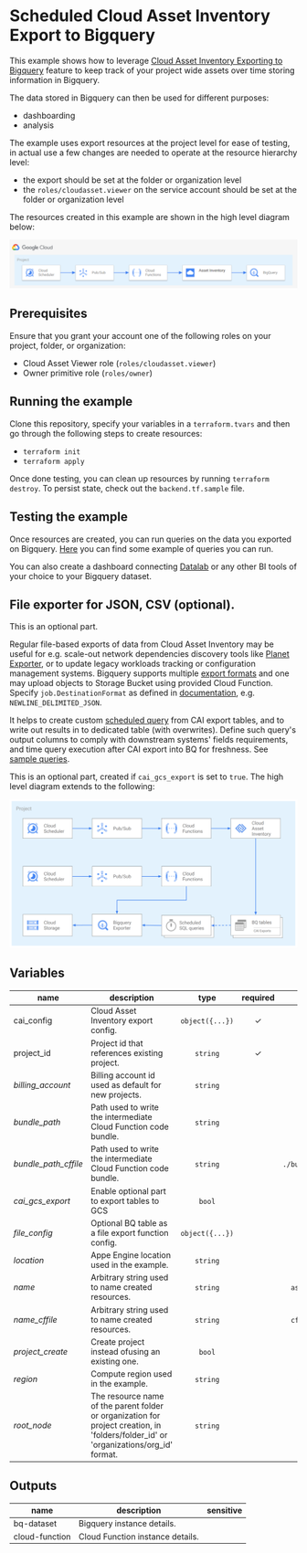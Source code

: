 # Scheduled Cloud Asset Inventory Export to Bigquery

This example shows how to leverage [Cloud Asset Inventory Exporting to Bigquery](https://cloud.google.com/asset-inventory/docs/exporting-to-bigquery) feature to keep track of your project wide assets over time storing information in Bigquery.

The data stored in Bigquery can then be used for different purposes:

- dashboarding
- analysis

The example uses export resources at the project level for ease of testing, in actual use a few changes are needed to operate at the resource hierarchy level:

- the export should be set at the folder or organization level
- the `roles/cloudasset.viewer` on the service account should be set at the folder or organization level

The resources created in this example are shown in the high level diagram below:

<img src="diagram.png" width="640px">

## Prerequisites

Ensure that you grant your account one of the following roles on your project, folder, or organization:

- Cloud Asset Viewer role (`roles/cloudasset.viewer`)
- Owner primitive role (`roles/owner`)

## Running the example

Clone this repository, specify your variables in a `terraform.tvars` and then go through the following steps to create resources:

- `terraform init`
- `terraform apply`

Once done testing, you can clean up resources by running `terraform destroy`. To persist state, check out the `backend.tf.sample` file.

## Testing the example

Once resources are created, you can run queries on the data you exported on Bigquery. [Here](https://cloud.google.com/asset-inventory/docs/exporting-to-bigquery#querying_an_asset_snapshot) you can find some example of queries you can run.

You can also create a dashboard connecting [Datalab](https://datastudio.google.com/) or any other BI tools of your choice to your Bigquery dataset.

## File exporter for JSON, CSV (optional). 

This is an optional part.

Regular file-based exports of data from Cloud Asset Inventory may be useful for e.g. scale-out network dependencies discovery tools like [Planet Exporter](https://github.com/williamchanrico/planet-exporter), or to update legacy workloads tracking or configuration management systems. Bigquery supports multiple [export formats](https://cloud.google.com/bigquery/docs/exporting-data#export_formats_and_compression_types) and one may upload objects to Storage Bucket using provided Cloud Function. Specify `job.DestinationFormat` as defined in [documentation](https://googleapis.dev/python/bigquery/latest/generated/google.cloud.bigquery.job.DestinationFormat.html), e.g. `NEWLINE_DELIMITED_JSON`.

It helps to create custom [scheduled query](https://cloud.google.com/bigquery/docs/scheduling-queries#console) from CAI export tables, and to write out results in to dedicated table (with overwrites). Define such query's output columns to comply with downstream systems' fields requirements, and time query execution after CAI export into BQ for freshness. See [sample queries](https://cloud.google.com/asset-inventory/docs/exporting-to-bigquery-sample-queries).

This is an optional part, created if `cai_gcs_export` is set to `true`. The high level diagram extends to the following:

<img src="diagram_optional.png" width="640px">


<!-- BEGIN TFDOC -->
## Variables

| name | description | type | required | default |
|---|---|:---: |:---:|:---:|
| cai_config | Cloud Asset Inventory export config. | <code title="object&#40;&#123;&#10;bq_dataset         &#61; string&#10;bq_table           &#61; string&#10;bq_table_overwrite &#61; bool&#10;target_node        &#61; string&#10;&#125;&#41;">object({...})</code> | ✓ |  |
| project_id | Project id that references existing project. | <code title="">string</code> | ✓ |  |
| *billing_account* | Billing account id used as default for new projects. | <code title="">string</code> |  | <code title="">null</code> |
| *bundle_path* | Path used to write the intermediate Cloud Function code bundle. | <code title="">string</code> |  | <code title="">./bundle.zip</code> |
| *bundle_path_cffile* | Path used to write the intermediate Cloud Function code bundle. | <code title="">string</code> |  | <code title="">./bundle_cffile.zip</code> |
| *cai_gcs_export* | Enable optional part to export tables to GCS | <code title="">bool</code> |  | <code title="">false</code> |
| *file_config* | Optional BQ table as a file export function config. | <code title="object&#40;&#123;&#10;bucket     &#61; string&#10;filename   &#61; string&#10;format     &#61; string&#10;bq_dataset &#61; string&#10;bq_table   &#61; string&#10;&#125;&#41;">object({...})</code> |  | <code title="&#123;&#10;bucket     &#61; null&#10;filename   &#61; null&#10;format     &#61; null&#10;bq_dataset &#61; null&#10;bq_table   &#61; null&#10;&#125;">...</code> |
| *location* | Appe Engine location used in the example. | <code title="">string</code> |  | <code title="">europe-west</code> |
| *name* | Arbitrary string used to name created resources. | <code title="">string</code> |  | <code title="">asset-inventory</code> |
| *name_cffile* | Arbitrary string used to name created resources. | <code title="">string</code> |  | <code title="">cffile-exporter</code> |
| *project_create* | Create project instead ofusing an existing one. | <code title="">bool</code> |  | <code title="">true</code> |
| *region* | Compute region used in the example. | <code title="">string</code> |  | <code title="">europe-west1</code> |
| *root_node* | The resource name of the parent folder or organization for project creation, in 'folders/folder_id' or 'organizations/org_id' format. | <code title="">string</code> |  | <code title="">null</code> |

## Outputs

| name | description | sensitive |
|---|---|:---:|
| bq-dataset | Bigquery instance details. |  |
| cloud-function | Cloud Function instance details. |  |
<!-- END TFDOC -->
